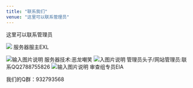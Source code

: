 ```yaml
---
title: "联系我们"
venue: "这里可以联系管理员"
---
```


这里可以联系管理员

![](https://s21.ax1x.com/2024/09/08/pAe5Y7T.jpg)
         服务器服主EXL

![输入图片说明](https://s21.ax1x.com/2024/09/08/pAe5yB6.jpg)
服务器技术:恶龙嘲笑
![入图片说明](https://s21.ax1x.com/2024/09/08/pAe56HK.png)
管理员头子/网站管理员:联系QQ2788755826
![输入图片说明](https://s21.ax1x.com/2024/09/08/pAe52ND.jpg)
审查组专员EIA

我们的Q群：932793568
